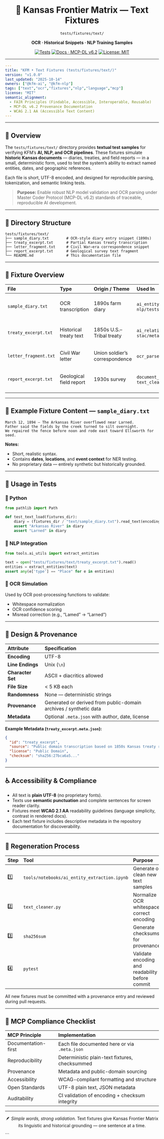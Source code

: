 <div align="center">

# 📝 Kansas Frontier Matrix — **Text Fixtures**  
`tests/fixtures/text/`

**OCR · Historical Snippets · NLP Training Samples**

[![Tests](https://github.com/bartytime4life/Kansas-Frontier-Matrix/actions/workflows/tests.yml/badge.svg)](../../../.github/workflows/tests.yml)
[![Docs · MCP-DL v6.2](https://img.shields.io/badge/Docs-MCP--DL%20v6.2-blue)](../../../docs/)
[![License: MIT](https://img.shields.io/badge/License-MIT-blue.svg)](../../../LICENSE)

</div>

---

```yaml
---
title: "KFM • Text Fixtures (tests/fixtures/text/)"
version: "v1.0.0"
last_updated: "2025-10-14"
owners: ["@kfm-ai", "@kfm-nlp"]
tags: ["text","ocr","fixtures","nlp","language","mcp"]
license: "MIT"
semantic_alignment:
  - FAIR Principles (Findable, Accessible, Interoperable, Reusable)
  - MCP-DL v6.2 Provenance Documentation
  - WCAG 2.1 AA (Accessible Text Content)
---
````

---

## 🧭 Overview

The `tests/fixtures/text/` directory provides **textual test samples** for verifying KFM’s **AI, NLP, and OCR pipelines**.
These fixtures simulate **historic Kansas documents** — diaries, treaties, and field reports — in a small,
deterministic form, used to test the system’s ability to extract named entities, dates, and geographic references.

Each file is short, UTF-8 encoded, and designed for reproducible parsing, tokenization, and semantic linking tests.

> **Purpose:** Enable robust NLP model validation and OCR parsing under Master Coder Protocol (MCP-DL v6.2) standards of traceable, reproducible AI development.

---

## 🧱 Directory Structure

```text
tests/fixtures/text/
├── sample_diary.txt        # OCR-style diary entry snippet (1890s)
├── treaty_excerpt.txt      # Partial Kansas treaty transcription
├── letter_fragment.txt     # Civil War–era correspondence snippet
├── report_excerpt.txt      # Geological survey text fragment
└── README.md               # This documentation file
```

---

## 🧩 Fixture Overview

| File                  | Type                    | Origin / Theme                 | Used In                                           | Purpose                                         |
| :-------------------- | :---------------------- | :----------------------------- | :------------------------------------------------ | :---------------------------------------------- |
| `sample_diary.txt`    | OCR transcription       | 1890s farm diary               | `ai_entity_extraction.ipynb`, `nlp/tests/`        | Named Entity Recognition (dates, locations)     |
| `treaty_excerpt.txt`  | Historical treaty text  | 1850s U.S.–Tribal treaty       | `ai_relation_extraction`, `stac/metadata linking` | Relationship extraction and citation validation |
| `letter_fragment.txt` | Civil War letter        | Union soldier’s correspondence | `ocr_parser`, `ai_pipeline`                       | OCR validation and language normalization       |
| `report_excerpt.txt`  | Geological field report | 1930s survey                   | `document_summarizer`, `text_cleaner`             | AI summarization, sentence segmentation         |

---

## 🧠 Example Fixture Content — `sample_diary.txt`

```text
March 12, 1894 – The Arkansas River overflowed near Larned.  
Father said the fields by the creek turned to silt overnight.  
We repaired the fence before noon and rode east toward Ellsworth for seed.
```

**Notes:**

* Short, realistic syntax.
* Contains **dates**, **locations**, and **event context** for NER testing.
* No proprietary data — entirely synthetic but historically grounded.

---

## 🧪 Usage in Tests

### 🐍 Python

```python
from pathlib import Path

def test_text_load(fixtures_dir):
    diary = (fixtures_dir / "text/sample_diary.txt").read_text(encoding="utf-8")
    assert "Arkansas River" in diary
    assert "Larned" in diary
```

### 🤖 NLP Integration

```python
from tools.ai_utils import extract_entities

text = open("tests/fixtures/text/treaty_excerpt.txt").read()
entities = extract_entities(text)
assert any(e['type'] == "Place" for e in entities)
```

### 🧬 OCR Simulation

Used by OCR post-processing functions to validate:

* Whitespace normalization
* OCR confidence scoring
* Misread correction (e.g., “Lamed” → “Larned”)

---

## 🧮 Design & Provenance

| Attribute         | Specification                                                     |
| :---------------- | :---------------------------------------------------------------- |
| **Encoding**      | UTF-8                                                             |
| **Line Endings**  | Unix (`\n`)                                                       |
| **Character Set** | ASCII + diacritics allowed                                        |
| **File Size**     | < 5 KB each                                                       |
| **Randomness**    | None — deterministic strings                                      |
| **Provenance**    | Generated or derived from public-domain archives / synthetic data |
| **Metadata**      | Optional `.meta.json` with author, date, license                  |

**Example Metadata (`treaty_excerpt.meta.json`):**

```json
{
  "id": "treaty_excerpt",
  "source": "Public domain transcription based on 1850s Kansas treaty records",
  "license": "Public Domain",
  "checksum": "sha256:27bca6a5..."
}
```

---

## ♿ Accessibility & Compliance

* All text is **plain UTF-8** (no proprietary fonts).
* Texts use **semantic punctuation** and complete sentences for screen reader clarity.
* Fixtures meet **WCAG 2.1 AA** readability guidelines (language simplicity, contrast in rendered docs).
* Each text fixture includes descriptive metadata in the repository documentation for discoverability.

---

## 🔄 Regeneration Process

| Step | Tool                                         | Purpose                                         |
| :--- | :------------------------------------------- | :---------------------------------------------- |
| 1️⃣  | `tools/notebooks/ai_entity_extraction.ipynb` | Generate or clean new text samples              |
| 2️⃣  | `text_cleaner.py`                            | Normalize OCR whitespace, correct encoding      |
| 3️⃣  | `sha256sum`                                  | Generate checksums for provenance               |
| 4️⃣  | `pytest`                                     | Validate encoding and readability before commit |

All new fixtures must be committed with a provenance entry and reviewed during pull requests.

---

## 🧠 MCP Compliance Checklist

| MCP Principle       | Implementation                                 |
| :------------------ | :--------------------------------------------- |
| Documentation-first | Each file documented here or via `.meta.json`  |
| Reproducibility     | Deterministic plain-text fixtures, checksummed |
| Provenance          | Metadata and public-domain sourcing            |
| Accessibility       | WCAG-compliant formatting and structure        |
| Open Standards      | UTF-8 plain text, JSON metadata                |
| Auditability        | CI validation of encoding + checksum integrity |

---

<div align="center">

🪶 *Simple words, strong validation.*
Text fixtures give Kansas Frontier Matrix its linguistic and historical grounding — one sentence at a time.

</div>
```

